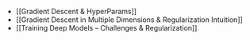 - [[Gradient Descent & HyperParams]]
- [[Gradient Descent in Multiple Dimensions & Regularization Intuition]]
- [[Training Deep Models – Challenges & Regularization]]